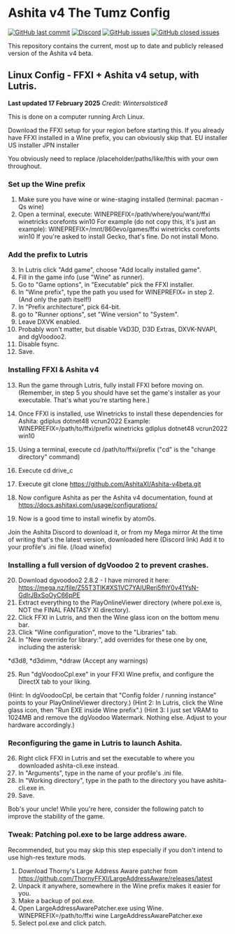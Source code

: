 # Ashita v4 The Tumz Config

<a href="https://github.com/AshitaXI/Ashita-v4beta">![GitHub last commit](https://img.shields.io/github/last-commit/AshitaXI/Ashita-v4beta?style=for-the-badge)</a>
<a href="https://discord.gg/Ashita">![Discord](https://img.shields.io/discord/264673946257850368?style=for-the-badge)</a>
<a href="https://github.com/AshitaXI/Ashita/issues">![GitHub issues](https://img.shields.io/github/issues/AshitaXI/Ashita?style=for-the-badge)</a>
<a href="https://github.com/AshitaXI/Ashita/issues?q=is%3Aissue+is%3Aclosed">![GitHub closed issues](https://img.shields.io/github/issues-closed/AshitaXI/Ashita?style=for-the-badge)</a>

This repository contains the current, most up to date and publicly released version of the Ashita v4 beta.

## Linux Config - FFXI + Ashita v4 setup, with Lutris.

**Last updated 17 February 2025** _Credit: Wintersolstice8_

This is done on a computer running Arch Linux.

Download the FFXI setup for your region before starting this.
If you already have FFXI installed in a Wine prefix, you can obviously skip that.
EU installer
US installer
JPN installer

You obviously need to replace /placeholder/paths/like/this with your own throughout.

### Set up the Wine prefix
1) Make sure you have wine or wine-staging installed (terminal: pacman -Qs wine)
2) Open a terminal, execute:
WINEPREFIX=/path/where/you/want/ffxi winetricks corefonts win10
For example (do not copy this, it's just an example):
WINEPREFIX=/mnt/860evo/games/ffxi winetricks corefonts win10
If you're asked to install Gecko, that's fine. Do not install Mono.

### Add the prefix to Lutris
3) In Lutris click "Add game", choose "Add locally installed game".
4) Fill in the game info (use "Wine" as runner).
5) Go to "Game options", in "Executable" pick the FFXI installer.
6) In "Wine prefix", type the path you used for WINEPREFIX= in step 2. (And only the path itself!)
7) In "Prefix architecture", pick 64-bit.
8) go to "Runner options", set "Wine version" to "System".
9) Leave DXVK enabled.
10) Probably won't matter, but disable VkD3D, D3D Extras, DXVK-NVAPI, and dgVoodoo2.
11) Disable fsync.
12) Save.

### Installing FFXI & Ashita v4
13) Run the game through Lutris, fully install FFXI before moving on.
(Remember, in step 5 you should have set the game's installer as your executable. That's what you're starting here.)

14) Once FFXI is installed, use Winetricks to install these dependencies for Ashita: gdiplus dotnet48 vcrun2022
Example: WINEPREFIX=/path/to/ffxi/prefix winetricks gdiplus dotnet48 vcrun2022 win10

15) Using a terminal, execute cd /path/to/ffxi/prefix ("cd" is the "change directory" command)
16) Execute cd drive_c
17) Execute git clone https://github.com/AshitaXI/Ashita-v4beta.git
18) Now configure Ashita as per the Ashita v4 documentation, found at https://docs.ashitaxi.com/usage/configurations/
19) Now is a good time to install winefix by atom0s.

Join the Ashita Discord to download it, or from my Mega mirror
At the time of writing that's the latest version, downloaded here (Discord link)
Add it to your profile's .ini file. (/load winefix)

### Installing a full version of dgVoodoo 2 to prevent crashes.
20) Download dgvoodoo2 2.8.2 - I have mirrored it here: https://mega.nz/file/Z55T3TIK#XS1VC7YAIUReri5fhY0v41YsN-GdlrJBxSoOyC66pPE
21) Extract everything to the PlayOnlineViewer directory (where pol.exe is, NOT the FINAL FANTASY XI directory).
22) Click FFXI in Lutris, and then the Wine glass icon on the bottom menu bar.
23) Click "Wine configuration", move to the "Libraries" tab.
24) In "New override for library:", add overrides for these one by one, including the asterisk:

*d3d8, *d3dimm, *ddraw (Accept any warnings)

25) Run "dgVoodooCpl.exe" in your FFXI Wine prefix, and configure the DirectX tab to your liking.

(Hint: In dgVoodooCpl, be certain that "Config folder / running instance" points to your PlayOnlineViewer directory.)
(Hint 2: In Lutris, click the Wine glass icon, then "Run EXE inside Wine prefix".)
(Hint 3: I just set VRAM to 1024MB and remove the dgVoodoo Watermark. Nothing else. Adjust to your hardware accordingly.)

### Reconfiguring the game in Lutris to launch Ashita.
26) Right click FFXI in Lutris and set the executable to where you downloaded ashita-cli.exe instead.
27) In "Arguments", type in the name of your profile's .ini file.
28) In "Working directory", type in the path to the directory you have ashita-cli.exe in.
29) Save.

Bob's your uncle!
While you're here, consider the following patch to improve the stability of the game.

### Tweak: Patching pol.exe to be large address aware.
Recommended, but you may skip this step especially if you don't intend to use high-res texture mods.
1) Download Thorny's Large Address Aware patcher from https://github.com/ThornyFFXI/LargeAddressAware/releases/latest
2) Unpack it anywhere, somewhere in the Wine prefix makes it easier for you.
3) Make a backup of pol.exe.
4) Open LargeAddressAwarePatcher.exe using Wine. WINEPREFIX=/path/to/ffxi wine LargeAddressAwarePatcher.exe
5) Select pol.exe and click patch.
